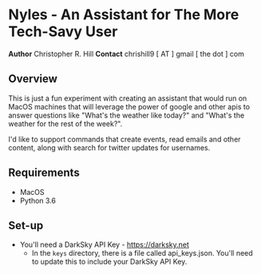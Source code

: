 # Nyles - An Assistant for The More Tech-Savy User

**Author** Christopher R. Hill 
**Contact** chrishill9 [ AT ] gmail [ the dot ] com

## Overview 
This is just a fun experiment with creating an assistant that would run on 
MacOS machines that will leverage the power of google and other apis to answer
questions like "What's the weather like today?" and "What's the weather for the rest of the week?".

I'd like to support commands that create events, read emails and other content, along with 
search for twitter updates for usernames. 

## Requirements 
* MacOS
* Python 3.6

## Set-up
* You'll need a DarkSky API Key - https://darksky.net
	- In the `keys` directory, there is a file called api_keys.json.  You'll need to update this
	   to include your DarkSky API Key. 



